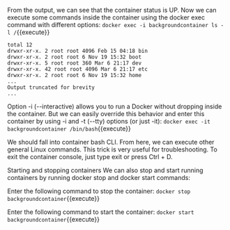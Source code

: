 
From the output, we can see that the container status is UP. Now we can execute some commands inside the container using the docker exec command with different options:
`docker exec -i backgroundcontainer ls -l /`{{execute}}

```
total 12
drwxr-xr-x. 2 root root 4096 Feb 15 04:18 bin
drwxr-xr-x. 2 root root 6 Nov 19 15:32 boot
drwxr-xr-x. 5 root root 360 Mar 6 21:17 dev
drwxr-xr-x. 42 root root 4096 Mar 6 21:17 etc
drwxr-xr-x. 2 root root 6 Nov 19 15:32 home
...
Output truncated for brevity
...
```

Option -i (--interactive) allows you to run a Docker without dropping inside the container. But we can easily override this behavior and enter this container by using -i and -t (--tty) options (or just -it):
`docker exec -it backgroundcontainer /bin/bash`{{execute}}

We should fall into container bash CLI. From here, we can execute other general Linux commands. This trick is very useful for troubleshooting. To exit the container console, just type exit or press Ctrl + D.

Starting and stopping containers
We can also stop and start running containers by running docker stop and docker start commands:


Enter the following command to stop the container:
`docker stop backgroundcontainer`{{execute}}

Enter the following command to start the container:
`docker start backgroundcontainer`{{execute}}